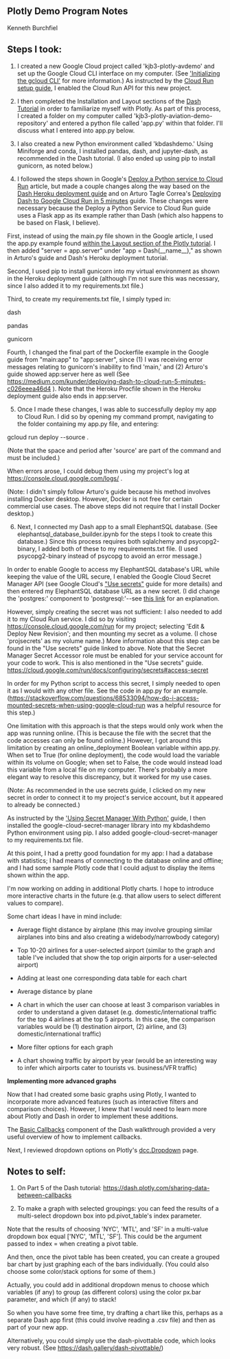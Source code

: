 ## Plotly Demo Program Notes

Kenneth Burchfiel

## Steps I took:

1. I created a new Google Cloud project called 'kjb3-plotly-avdemo' and set up the Google Cloud CLI interface on my computer. (See ['Initializing the gcloud CLI'](https://cloud.google.com/sdk/docs/initializing) for more information.) As instructed by the [Cloud Run setup guide](https://cloud.google.com/run/docs/setup), I enabled the Cloud Run API for this new project. 

2. I then completed the Installation and Layout sections of the [Dash Tutorial](https://dash.plotly.com/installation) in order to familiarize myself with Plotly. As part of this process, I created a folder on my computer called 'kjb3-plotly-aviation-demo-repository' and entered a python file called 'app.py' within that folder. I'll discuss what I entered into app.py below.

3. I also created a new Python environment called 'kbdashdemo.' Using Miniforge and conda, I installed pandas, dash, and jupyter-dash, as recommended in the Dash tutorial. (I also ended up using pip to install gunicorn, as noted below.)

4. I followed the steps shown in Google's [Deploy a Python service to Cloud Run](https://cloud.google.com/run/docs/quickstarts/build-and-deploy/deploy-python-service) article, but made a couple changes along the way based on the [Dash Heroku deployment guide](https://dash.plotly.com/deployment#heroku-for-sharing-public-dash-apps-for-free) and on Arturo Tagle Correa's [Deploying Dash to Google Cloud Run in 5 minutes](https://medium.com/kunder/deploying-dash-to-cloud-run-5-minutes-c026eeea46d4) guide. These changes were necessary because the Deploy a Python Service to Cloud Run guide uses a Flask app as its example rather than Dash (which also happens to be based on Flask, I believe).

First, instead of using the main.py file shown in the Google article, I used the app.py example found [within the Layout section of the Plotly tutorial](https://dash.plotly.com/layout#more-about-html-components). I then added  "server = app.server" under "app = Dash(\_\_name\_\_)," as shown in Arturo's guide and Dash's Heroku deployment tutorial. 

Second, I used pip to install gunicorn into my virtual environment as shown in the Heroku deployment guide (although I'm not sure this was necessary, since I also added it to my requirements.txt file.)

Third, to create my requirements.txt file, I simply typed in:

dash

pandas

gunicorn


Fourth, I changed the final part of the Dockerfile example in the Google guide from "main:app" to "app:server", since (1) I was receiving error messages relating to gunicorn's inability to find 'main,' and (2) Arturo's guide showed app:server here as well (See https://medium.com/kunder/deploying-dash-to-cloud-run-5-minutes-c026eeea46d4 ). Note that the Heroku Procfile shown in the Heroku deployment guide also ends in app:server.

5. Once I made these changes, I was able to successfully deploy my app to Cloud Run. I did so by opening my command prompt, navigating to the folder containing my app.py file, and entering:

gcloud run deploy --source .

(Note that the space and period after 'source' are part of the command and must be included.)


When errors arose, I could debug them using my project's log at https://console.cloud.google.com/logs/ .

(Note: I didn't simply follow Arturo's guide because his method involves installing Docker desktop. However, Docker is not free for certain commercial use cases. The above steps did not require that I install Docker desktop.)

6. Next, I connected my Dash app to a small ElephantSQL database. (See elephantsql_database_builder.ipynb for the steps I took to create this database.) Since this process requires both sqlalchemy and psycopg2-binary, I added both of these to my requirements.txt file. (I used psycopg2-binary instead of psycopg to avoid an error message.)

In order to enable Google to access my ElephantSQL database's URL while keeping the value of the URL secure, I enabled the Google Cloud Secret Manager API (see Google Cloud's ["Use secrets"](https://cloud.google.com/run/docs/configuring/secrets) guide for more details) and then entered my ElephantSQL database URL as a new secret. (I did change the 'postgres:' component to 'postgresql:'--see [this link](https://help.heroku.com/ZKNTJQSK/why-is-sqlalchemy-1-4-x-not-connecting-to-heroku-postgres) for an explanation.

However, simply creating the secret was not sufficient: I also needed to add it to my Cloud Run service. I did so by visiting https://console.cloud.google.com/run for my project; selecting 'Edit & Deploy New Revision'; and then mounting my secret as a volume. (I chose 'projsecrets' as my volume name.) More information about this step can be found in the "Use secrets" guide linked to above.
Note that the Secret Manager Secret Accessor role must be enabled for your service account for your code to work. This is also mentioned in the "Use secrets" guide.
https://cloud.google.com/run/docs/configuring/secrets#access-secret

In order for my Python script to access this secret, I simply needed to open it as I would with any other file. See the code in app.py for an example. (https://stackoverflow.com/questions/68533094/how-do-i-access-mounted-secrets-when-using-google-cloud-run was a helpful resource for this step.)

One limitation with this approach is that the steps would only work when the app was running online. (This is because the file with the secret that the code accesses can only be found online.) However, I got around this limitation by creating an online_deployment Boolean variable within app.py. When set to True (for online deployment), the code would load the variable within its volume on Google; when set to False, the code would instead load this variable from a local file on my computer. There's probably a more elegant way to resolve this discrepancy, but it worked for my use cases.


(Note: As recommended in the use secrets guide, I clicked on my new secret in order to connect it to my project's service account, but it appeared to already be connected.)

As instructed by the ['Using Secret Manager With Python'](https://codelabs.developers.google.com/codelabs/secret-manager-python#3) guide, I then installed the google-cloud-secret-manager library into my kbdashdemo Python environment using pip. I also added google-cloud-secret-manager to my requirements.txt file.

At this point, I had a pretty good foundation for my app: I had a database with statistics; I had means of connecting to the database online and offline; and I had some sample Plotly code that I could adjust to display the items shown within the app.

I'm now working on adding in additional Plotly charts. I hope to introduce more interactive charts in the future (e.g. that allow users to select different values to compare).

Some chart ideas I have in mind include:

* Average flight distance by airplane (this may involve grouping similar airplanes into bins and also creating a widebody/narrowbody category)

* Top 10-20 airlines for a user-selected airport (similar to the graph and table I've included
that show the top origin airports for a user-selected airport)

* Adding at least one corresponding data table for each chart

* Average distance by plane

* A chart in which the user can choose at least 3 comparison variables in order to 
understand a given dataset (e.g. domestic/international traffic for the top 4 airlines
at the top 5 airports. In this case, the comparison variables would be (1) destination 
airport, (2) airline, and (3) domestic/international traffic)

* More filter options for each graph

* A chart showing traffic by airport by year (would be an interesting way to infer
which airports cater to tourists vs. business/VFR traffic)


**Implementing more advanced graphs**

Now that I had created some basic graphs using Plotly, I wanted to incorporate more advanced features (such as interactive filters and comparison choices). However, I knew that I would need to learn more about Plotly and Dash in order to implement these additions.

The [Basic Callbacks](https://dash.plotly.com/basic-callbacks) component of the Dash walkthrough provided a very useful overview of how to implement callbacks.

Next, I reviewed dropdown options on Plotly's [dcc.Dropdown](https://dash.plotly.com/dash-core-components/dropdown) page. 


## Notes to self:
1. On Part 5 of the Dash tutorial: https://dash.plotly.com/sharing-data-between-callbacks 

2. To make a graph with selected groupings: you can feed the results of a multi-select dropdown box into pd.pivot_table's index parameter. 

Note that the results of choosing 'NYC', 'MTL', and 'SF' in a multi-value dropdown box equal ['NYC', 'MTL', 'SF']. This could be the argument passed to index = when creating a pivot table.

And then, once the pivot table has been created, you can create a grouped bar chart by just graphing each of the bars individually. (You could also choose some color/stack options for some of them.)

Actually, you could add in additional dropdown menus to choose which variables (if any) to group (as different colors) using the color px.bar parameter, and which (if any) to stack!

So when you have some free time, try drafting a chart like this, perhaps as a separate Dash app first (this could involve reading a .csv file) and then as part of your new app.

Alternatively, you could simply use the dash-pivottable code, which looks very robust. (See https://dash.gallery/dash-pivottable/)
